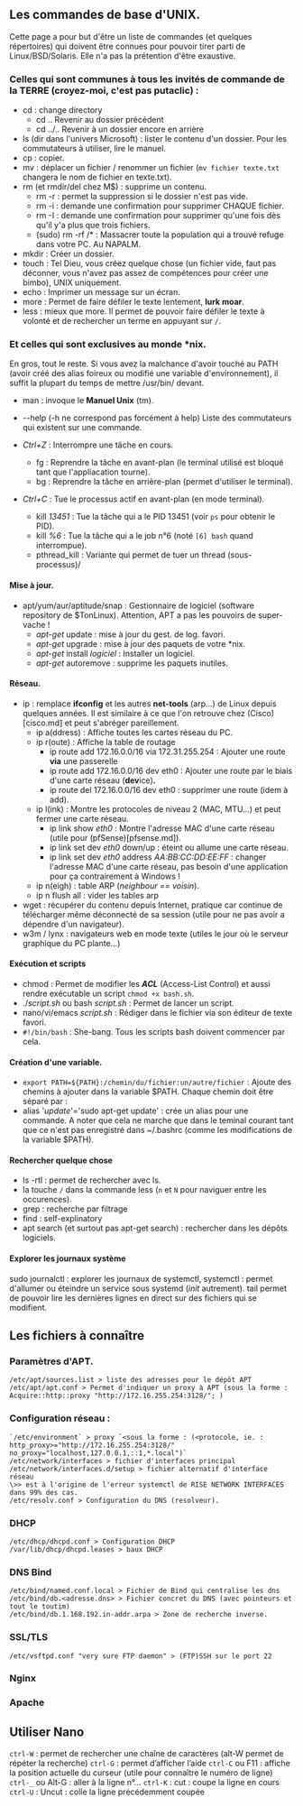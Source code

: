 ## Les commandes de base d'UNIX.

Cette page a pour but d'être un liste de commandes (et quelques répertoires) qui doivent être connues pour pouvoir tirer parti de Linux/BSD/Solaris. Elle n'a pas la prétention d'être exaustive.

### Celles qui sont communes à tous les invités de commande de la TERRE (croyez-moi, c'est pas putaclic) :
* cd : change directory
  * cd .. Revenir au dossier précédent
  * cd ../.. Revenir à un dossier encore en arrière
* ls (dir dans l'univers Microsoft) : lister le contenu d'un dossier. Pour les commutateurs à utiliser, lire le manuel.
* cp : copier.
* mv : déplacer un fichier / renommer un fichier (`mv fichier texte.txt` changera le nom de fichier en texte.txt).
* rm (et rmdir/del chez M$) : supprime un contenu.
  * rm -r : permet la suppression si le dossier n'est pas vide.
  * rm -i : demande une confirmation pour supprimer CHAQUE fichier.
  * rm -I : demande une confirmation pour supprimer qu'une fois dès qu'il y'a plus que trois fichiers.
  * (sudo) rm -rf /\* : Massacrer toute la population qui a trouvé refuge dans votre PC. Au NAPALM.
* mkdir : Créer un dossier.
* touch : Tel Dieu, vous créez quelque chose (un fichier vide, faut pas déconner, vous n'avez pas assez de compétences pour créer une bimbo), UNIX uniquement.
* echo : Imprimer un message sur un écran.
* more : Permet de faire défiler le texte lentement, **lurk moar**.
* less : mieux que more. Il permet de pouvoir faire défiler le texte à volonté et de rechercher un terme en appuyant sur `/`.

### Et celles qui sont exclusives au monde \*nix.
En gros, tout le reste. Si vous avez la malchance d'avoir touché au PATH (avoir créé des alias foireux ou modifié une variable d'environnement), il suffit la plupart du temps de mettre /usr/bin/ devant.

* man : invoque le **Manuel Unix** (tm).
* --help (-h ne correspond pas forcément à help) Liste des commutateurs qui existent sur une commande.  

* *Ctrl+Z* : Interrompre une tâche en cours.
	* fg : Reprendre la tâche en avant-plan (le terminal utilisé est bloqué tant que l'appliacation tourne).
	* bg : Reprendre la tâche en arrière-plan (permet d'utiliser le terminal).
* *Ctrl+C* : Tue le processus actif en avant-plan (en mode terminal).
	* kill *13451* : Tue la tâche qui a le PID 13451 (voir `ps` pour obtenir le PID).
	* kill *%6*    : Tue la tâche qui a le job n°6 (noté `[6] bash` quand interrompue).
	* pthread_kill : Variante qui permet de tuer un thread (sous-processus)/


#### Mise à jour.
* apt/yum/aur/aptitude/snap : Gestionnaire de logiciel (software repository de $TonLinux). Attention, APT a pas les pouvoirs de super-vache !
  * *apt-get* update : mise à jour du gest. de log. favori.
  * *apt-get* upgrade : mise à jour des paquets de votre \*nix.
  * *apt-get* install *logiciel* : Installer un logiciel.
  * *apt-get* autoremove : supprime les paquets inutiles.
#### Réseau.
* ip : remplace **ifconfig** et les autres **net-tools** (arp...) de Linux depuis quelques années. Il est similaire à ce que l'on retrouve chez (Cisco)[cisco.md] et peut s'abréger pareillement.
	* ip a(ddress) : Affiche toutes les cartes réseau du PC.
	* ip r(oute) : Affiche la table de routage
		* ip route add 172.16.0.0/16 via 172.31.255.254 : Ajouter une route **via** une passerelle
		* ip route add 172.16.0.0/16 dev eth0 : Ajouter une route par le biais d'une carte réseau (**dev**ice)**.**
		* ip route del 172.16.0.0/16 dev eth0 : supprimer une route (idem à add).
	* ip l(ink) : Montre les protocoles de niveau 2 (MAC, MTU...) et peut fermer une carte réseau.
		* ip link show *eth0* : Montre l'adresse MAC d'une carte réseau (utile pour (pfSense)[pfsense.md]).
		* ip link set dev *eth0* down/up : éteint ou allume une carte réseau.
		* ip link set dev *eth0* address *AA:BB:CC:DD:EE:FF* : changer l'adresse MAC d'une carte réseau, pas besoin d'une application pour ça contrairement à Windows !
	* ip n(eigh) : table ARP (*neighbour == voisin*).
    * ip n flush all : vider les tables arp
* wget : récupérer du contenu depuis Internet, pratique car continue de télécharger même déconnecté de sa session (utile pour ne pas avoir a dépendre d'un navigateur).
* w3m / lynx : navigateurs web en mode texte (utiles le jour où le serveur graphique du PC plante...)
#### Exécution et scripts
* chmod : Permet de modifier les ***ACL*** (Access-List Control) et aussi rendre exécutable un script `chmod +x bash.sh`.
* ./*script.sh* ou bash *script.sh* : Permet de lancer un script.
* nano/vi/emacs *script.sh* : Rédiger dans le fichier via son éditeur de texte favori.
* `#!/bin/bash` : She-bang. Tous les scripts bash doivent commencer par cela.
#### Création d'une variable.
* `export PATH=${PATH}:/chemin/du/fichier:un/autre/fichier` : Ajoute des chemins à ajouter dans la variable $PATH. Chaque chemin doit être séparé par :
* alias '*update*'='sudo apt-get update' : crée un alias pour une commande. A noter que cela ne marche que dans le teminal courant tant que ce n'est pas enregistré dans ~/.bashrc (comme les modifications de la variable $PATH).
#### Rechercher quelque chose
* ls -rtl : permet de rechercher avec ls.
* la touche `/` dans la commande less (`n` et `N` pour naviguer entre les occurences).
* grep : recherche par filtrage
* find : self-explinatory
* apt search (et surtout pas apt-get search) : rechercher dans les dépôts logiciels.
#### Explorer les journaux système
sudo journalctl : explorer les journaux de systemctl,
systemctl : permet d'allumer ou éteindre un service sous systemd (*init* autrement).
tail permet de pouvoir lire les dernières lignes en direct sur des fichiers qui se modifient.

## Les fichiers à connaître

### Paramètres d'APT.
    /etc/apt/sources.list > liste des adresses pour le dépôt APT
    /etc/apt/apt.conf > Permet d'indiquer un proxy à APT (sous la forme : Acquire::http::proxy "http://172.16.255.254:3128/"; )
### Configuration réseau :
    `/etc/environment` > proxy `<sous la forme : (<protocole, ie. : http_proxy>="http://172.16.255.254:3128/" no_proxy="localhost,127.0.0.1,::1,*.local")`
    /etc/network/interfaces > fichier d'interfaces principal
    /etc/network/interfaces.d/setup > fichier alternatif d'interface réseau
    \>> est à l'origine de l'erreur systemctl de RISE NETWORK INTERFACES dans 99% des cas.
    /etc/resolv.conf > Configuration du DNS (resolveur).
### DHCP
    /etc/dhcp/dhcpd.conf > Configuration DHCP
    /var/lib/dhcp/dhcpd.leases > baux DHCP
### DNS Bind
    /etc/bind/named.conf.local > Fichier de Bind qui centralise les dns
    /etc/bind/db.<adresse.dns> > Fichier concret du DNS (avec pointeurs et tout le toutim)
    /etc/bind/db.1.168.192.in-addr.arpa > Zone de recherche inverse.
### SSL/TLS
    /etc/vsftpd.conf "very sure FTP daemon" > (FTP)SSH sur le port 22
### Nginx
### Apache
## Utiliser Nano

`ctrl-W` : permet de rechercher une chaîne de caractères (alt-W permet de répéter la recherche)
`ctrl-G` : permet d’afficher l’aide
`ctrl-C` ou F11 : affiche la position actuelle du curseur (utile pour connaître le numéro de ligne)
`ctrl-_` ou Alt-G : aller à la ligne n°…
`ctrl-K` : cut : coupe la ligne en cours
`ctrl-U` : Uncut : colle la ligne précédemment coupée
